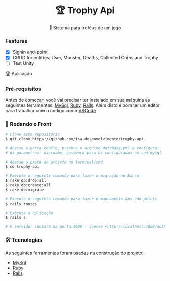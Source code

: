 <h1 align="center">
   🏆 Trophy Api
</h1>
<p align="center">🚀 Sistema para troféus de um jogo </p>

### Features

- [x] Signin end-point
- [x] CRUD for entities: User, Monster, Deaths, Collected Coins and Trophy
- [ ] Test Unity

🏆 Aplicação

### Pré-requisitos

Antes de começar, você vai precisar ter instalado em sua máquina as seguintes ferramentas:
[MySql](https://www.mysql.com/), [Ruby](https://www.ruby-lang.org/en/news/2020/03/31/ruby-2-5-8-released/), [Rails](https://rubygems.org/gems/rails/versions/6.1.1). 
Além disto é bom ter um editor para trabalhar com o código como [VSCode](https://code.visualstudio.com/)

### 🎲 Rodando o Front

```bash
# Clone este repositório
$ git clone https://github.com/isa-desenvolvimento/trophy-api

# Acesse a pasta config, procure o arquivo database.yml e configure:
# os parametros: username, password para os configurados no seu mysql.

# Acesse a pasta do projeto no terminal/cmd
$ cd trophy-api

# Execute o seguinte comando para fazer a migração no banco
$ rake db:drop:all
$ rake db:create:all
$ rake db:migrate

# Execute o seguinte comando para fazer o mapeamento dos end-points
$ rails routes

# Execute a aplicação
$ rails s

# O servidor inciará na porta:3000 - acesse <http://localhost:3000/auth/auth>
```
### 🛠 Tecnologias

As seguintes ferramentas foram usadas na construção do projeto:

- [MySql](https://www.mysql.com/)
- [Ruby](https://www.ruby-lang.org/en/news/2020/03/31/ruby-2-5-8-released/)
- [Rails](https://rubygems.org/gems/rails/versions/6.1.1)
